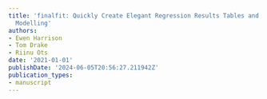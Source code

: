 ```yaml
---
title: 'finalfit: Quickly Create Elegant Regression Results Tables and Plots when
  Modelling'
authors:
- Ewen Harrison
- Tom Drake
- Riinu Ots
date: '2021-01-01'
publishDate: '2024-06-05T20:56:27.211942Z'
publication_types:
- manuscript
---
```

